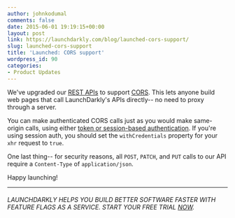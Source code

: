 ```yaml
---
author: johnkodumal
comments: false
date: 2015-06-01 19:19:15+00:00
layout: post
link: https://launchdarkly.com/blog/launched-cors-support/
slug: launched-cors-support
title: 'Launched: CORS support'
wordpress_id: 90
categories:
- Product Updates
---
```


We've upgraded our [REST APIs](https://apidocs.launchdarkly.com) to support [CORS](http://www.w3.org/TR/cors/). This lets anyone build web pages that call LaunchDarkly's APIs directly-- no need to proxy through a server.

You can make authenticated CORS calls just as you would make same-origin calls, using either [token or session-based authentication](http://apidocs.launchdarkly.com/v1.0/docs/authentication). If you're using session auth, you should set the `withCredentials` property for your `xhr` request to `true`.

One last thing-- for security reasons, all `POST`, `PATCH`, and `PUT` calls to our API require a `Content-Type` of `application/json`.

Happy launching!





* * *





###### _LAUNCHDARKLY HELPS YOU BUILD BETTER SOFTWARE FASTER WITH FEATURE FLAGS AS A SERVICE. START YOUR FREE TRIAL [NOW](https://app.launchdarkly.com/signup#/?utm_source=launchdarkly_blog&utm_medium=organic)._
